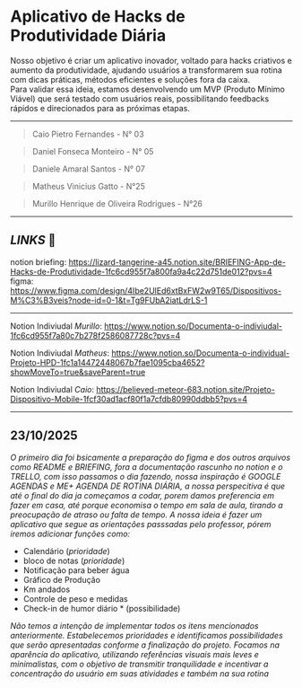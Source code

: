# Aplicativo de Hacks de Produtividade Diária

Nosso objetivo é criar um aplicativo inovador, voltado para hacks criativos e aumento da produtividade, ajudando usuários a transformarem sua rotina com dicas práticas, métodos eficientes e soluções fora da caixa.  
Para validar essa ideia, estamos desenvolvendo um MVP (Produto Mínimo Viável) que será testado com usuários reais, possibilitando feedbacks rápidos e direcionados para as próximas etapas.
___
> Caio Pietro Fernandes - N° 03
> 

> Daniel Fonseca Monteiro - N° 05
> 

> Daniele Amaral Santos - N° 07
> 

> Matheus Vinicius Gatto - N°25
> 

> Murillo Henrique de Oliveira Rodrigues - N°26
>
___

## _LINKS_ 🔗
notion briefing: https://lizard-tangerine-a45.notion.site/BRIEFING-App-de-Hacks-de-Produtividade-1fc6cd955f7a800fa9a4c22d751de012?pvs=4
figma: https://www.figma.com/design/4Ibe2UlEd6xtBxFW2w9T65/Dispositivos-M%C3%B3veis?node-id=0-1&t=Tg9FUbA2iatLdrLS-1  

___
Notion Indiviudal _Murillo_:
https://www.notion.so/Documenta-o-indiviudal-1fc6cd955f7a80c7b278f2586087728c?pvs=4    

Notion Indiviudal _Matheus_:
https://www.notion.so/Documenta-o-individual-Projeto-HPD-1fc1a14472448067b7fae1095cba4652?showMoveTo=true&saveParent=true    

Notion Indiviudal _Caio_:
https://believed-meteor-683.notion.site/Projeto-Dispositivo-Mobile-1fcf30ad1acf80f1a7cfdb80990ddbb5?pvs=4  

___

## 23/10/2025
_O primeiro dia foi bsicamente a preparação do figma e dos outros arquivos como README e BRIEFING, fora a documentação rascunho no notion e o TRELLO, com isso passamos o dia fazendo, nossa inspiração é GOOGLE AGENDAS e ME+ AGENDA DE ROTINA DIÁRIA, a nossa perspecitiva é que até o final do dia ja começamos a codar, porem damos preferencia em fazer em casa, até porque economisa o tempo em sala de aula, tirando a preocupação de atraso ou falta de tempo.
A nossa ideia é fazer um aplicativo que segue as orientações passsadas pelo professor, pórem iremos adicionar funções como:_
- Calendário (_prioridade_)
- bloco de notas (_prioridade_)
- Notificação para beber água
- Gráfico de Produção
- Km andados
- Controle de peso e medidas
- Check-in de humor diário * (possibilidade)

_Não temos a intenção de implementar todos os itens mencionados anteriormente. Estabelecemos prioridades e identificamos possibilidades que serão apresentadas conforme a finalização do projeto._
_Focamos na aparência do aplicativo, utilizando referências visuais mais leves e minimalistas, com o objetivo de transmitir tranquilidade e incentivar a concentração do usuário em suas atividades e também na sua rotina_

